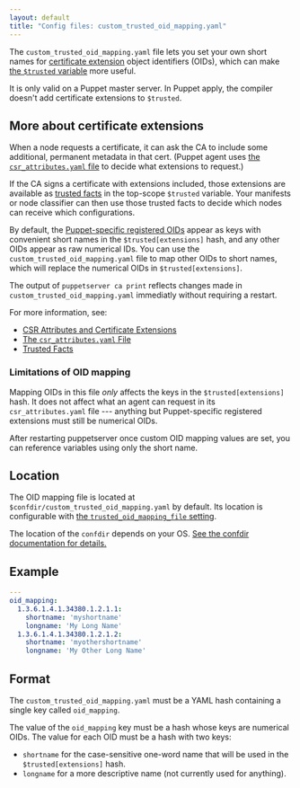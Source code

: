 ```yaml
---
layout: default
title: "Config files: custom_trusted_oid_mapping.yaml"
---
```


[extensions]: ./ssl_attributes_extensions.html
[mapping_setting]: ./configuration.html#trustedoidmappingfile
[pup-4617]: https://tickets.puppetlabs.com/browse/PUP-4617
[csr_attributes]: ./config_file_csr_attributes.html
[trusted]: ./lang_facts_and_builtin_vars.html#trusted-facts
[registered]: ./ssl_attributes_extensions.html#puppet-specific-registered-ids

The `custom_trusted_oid_mapping.yaml` file lets you set your own short names for [certificate extension][extensions] object identifiers (OIDs), which can make [the `$trusted` variable][trusted] more useful.

It is only valid on a Puppet master server. In Puppet apply, the compiler doesn't add certificate extensions to `$trusted`.

## More about certificate extensions

When a node requests a certificate, it can ask the CA to include some additional, permanent metadata in that cert. (Puppet agent uses [the `csr_attributes.yaml` file][csr_attributes] to decide what extensions to request.)

If the CA signs a certificate with extensions included, those extensions are available as [trusted facts][trusted] in the top-scope `$trusted` variable. Your manifests or node classifier can then use those trusted facts to decide which nodes can receive which configurations.

By default, the [Puppet-specific registered OIDs][registered] appear as keys with convenient short names in the `$trusted[extensions]` hash, and any other OIDs appear as raw numerical IDs. You can use the `custom_trusted_oid_mapping.yaml` file to map other OIDs to short names, which will replace the numerical OIDs in `$trusted[extensions]`.

The output of `puppetserver ca print` reflects changes made in `custom_trusted_oid_mapping.yaml` immediatly without requiring a restart.

For more information, see:

* [CSR Attributes and Certificate Extensions][extensions]
* [The `csr_attributes.yaml` File][csr_attributes]
* [Trusted Facts][trusted]

### Limitations of OID mapping

Mapping OIDs in this file _only_ affects the keys in the `$trusted[extensions]` hash. It does not affect what an agent can request in its `csr_attributes.yaml` file --- anything but Puppet-specific registered extensions must still be numerical OIDs.

After restarting puppetserver once custom OID mapping values are set, you can reference variables using only the short name.

## Location

The OID mapping file is located at `$confdir/custom_trusted_oid_mapping.yaml` by default. Its location is configurable with [the `trusted_oid_mapping_file` setting][mapping_setting].

The location of the `confdir` depends on your OS. [See the confdir documentation for details.][confdir]

[confdir]: ./dirs_confdir.html


## Example

```yaml
---
oid_mapping:
  1.3.6.1.4.1.34380.1.2.1.1:
    shortname: 'myshortname'
    longname: 'My Long Name'
  1.3.6.1.4.1.34380.1.2.1.2:
    shortname: 'myothershortname'
    longname: 'My Other Long Name'
```

## Format

The `custom_trusted_oid_mapping.yaml` must be a YAML hash containing a single key called `oid_mapping`.

The value of the `oid_mapping` key must be a hash whose keys are numerical OIDs. The value for each OID must be a hash with two keys:

* `shortname` for the case-sensitive one-word name that will be used in the `$trusted[extensions]` hash.
* `longname` for a more descriptive name (not currently used for anything).